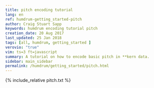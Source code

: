 ```yaml
---
title: pitch encoding tutorial
lang: en
ref: humdrum-getting_started-pitch
author: Craig Stuart Sapp
keywords: humdrum encoding tutorial pitch
creation_date: 20 Aug 2017
last_updated: 25 Jan 2018
tags: [all, humdrum, getting_started ]
verovio: "true"
vim: ts=3 ft=javascript
summary: A tutorial on how to encode basic pitch in **kern data.
sidebar: main_sidebar
permalink: /humdrum/getting_started/pitch.html
---
```


{% include_relative pitch.txt %}

